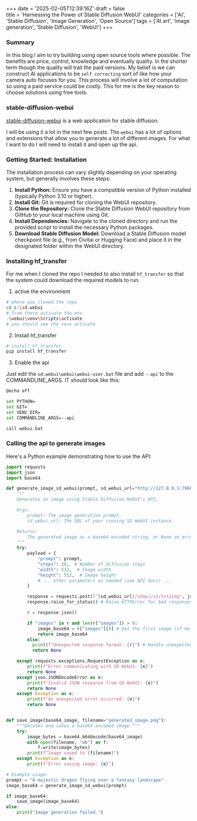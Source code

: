 +++
date = '2025-02-05T12:39:16Z'
draft = false  
title = 'Harnessing the Power of Stable Diffusion WebUI'
categories = ['AI', 'Stable Diffusion', 'Image Generation', 'Open Source'] 
tags = ['AI art', 'image generation', 'Stable Diffusion', 'WebUI'] 
+++

### Summary

In this blog I aim to try building using open source tools where possible. The benefits are price, control, knowledge and eventually quality.
In the shorter term though the quality will trail the paid versions. 
My belief is we can construct AI applications to be `self correcting` sort of like how your camera auto focuses for you. This process will involve a lot of computation so using a paid service could be costly. This for me is the key reason to choose solutions using free tools.


### stable-diffusion-webui

[stable-diffusion-webui](https://github.com/AUTOMATIC1111/stable-diffusion-webui) is a web application for stable diffusion.

I will be using it a lot in the next few posts.
The `webui` has a lot of options and extensions that  allow you to generate a lot of different images. For what I want to do I will need to install it and open up the api.


### **Getting Started: Installation**

The installation process can vary slightly depending on your operating system, but generally involves these steps:

1. **Install Python:** Ensure you have a compatible version of Python installed (typically Python 3.10 or higher).
2. **Install Git:** Git is required for cloning the WebUI repository.
3. **Clone the Repository:** Clone the Stable Diffusion WebUI repository from GitHub to your local machine using Git.
4. **Install Dependencies:** Navigate to the cloned directory and run the provided script to install the necessary Python packages.
5. **Download Stable Diffusion Model:** Download a Stable Diffusion model checkpoint file (e.g., from Civitai or Hugging Face) and place it in the designated folder within the WebUI directory.


### **Installing hf_transfer**

For me when I cloned the repo I needed to also install `hf_transfer` so that the system could download the required models to run.

1. active the environment

```bash
# where you cloned the repo
cd c:\sd.webui   
# from there activate the env
.\webui\venv\Scripts\activate
# you should see the venv activate
```

2. Install hf_transfer

```bash
# install hf_transfer
pip install hf_transfer
```

3. Enable the api

Just edit the `sd.webui\webui\webui-user.bat` file and add `--api`  to the COMMANDLINE_ARGS. IT should look like this:

```bash
@echo off

set PYTHON=
set GIT=
set VENV_DIR=
set COMMANDLINE_ARGS=--api

call webui.bat

```

### Calling the api to generate images

Here's a Python example demonstrating how to use the API:

```python
import requests
import json
import base64

def generate_image_sd_webui(prompt, sd_webui_url="http://127.0.0.1:7860"):  # Default SD WebUI URL
    """
    Generates an image using Stable Diffusion WebUI's API.

    Args:
        prompt: The image generation prompt.
        sd_webui_url: The URL of your running SD WebUI instance.

    Returns:
        The generated image as a base64 encoded string, or None on error.
    """
    try:
        payload = {
            "prompt": prompt,
            "steps": 20,  # Number of diffusion steps
            "width": 512,  # Image width
            "height": 512,  # Image height
            # ... other parameters as needed (see API docs) ...
        }

        response = requests.post(f"{sd_webui_url}/sdapi/v1/txt2img", json=payload)  # Use txt2img endpoint
        response.raise_for_status() # Raise HTTPError for bad responses (4xx or 5xx)

        r = response.json()

        if "images" in r and len(r["images"]) > 0:
            image_base64 = r["images"][0] # Get the first image (if multiple were generated)
            return image_base64
        else:
          print(f"Unexpected response format: {r}") # Handle unexpected JSON
          return None

    except requests.exceptions.RequestException as e:
        print(f"Error communicating with SD WebUI: {e}")
        return None
    except json.JSONDecodeError as e:
        print(f"Invalid JSON response from SD WebUI: {e}")
        return None
    except Exception as e:
        print(f"An unexpected error occurred: {e}")
        return None


def save_image(base64_image, filename="generated_image.png"):
    """Decodes and saves a base64 encoded image."""
    try:
        image_bytes = base64.b64decode(base64_image)
        with open(filename, "wb") as f:
            f.write(image_bytes)
        print(f"Image saved to {filename}")
    except Exception as e:
        print(f"Error saving image: {e}")

# Example usage:
prompt = "A majestic dragon flying over a fantasy landscape"
image_base64 = generate_image_sd_webui(prompt)

if image_base64:
    save_image(image_base64)
else:
    print("Image generation failed.")


```

